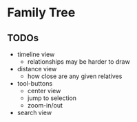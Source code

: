 # Family Tree

## TODOs

- timeline view
  - relationships may be harder to draw
- distance view
  - how close are any given relatives
- tool-buttons
  - center view
  - jump to selection
  - zoom-in/out
- search view